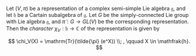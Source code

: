 Let $(V, \pi)$ be a representation of a complex semi-simple Lie algebra $\mathfrak{g}$, and let $\mathfrak{h}$ be a Cartain subalgebra of $\mathfrak{g}$. Let $G$ be the simply-connected Lie group with Lie algebra $\mathfrak{g}$, and $\tilde{\pi}: G \to GL(V)$ be the corresponding representation. Then the *character* $\chi_V: \mathfrak{h} \to \mathbb{C}$ of the representation is given by

$$
\chi_V(X) = \mathrm{Tr}(\tilde{\pi} (e^X)) \\; , \qquad X \in \mathfrak{h}.
$$

